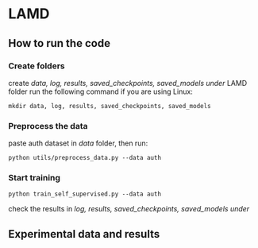 # LAMD
## How to run the code
### Create folders
create *data, log, results, saved_checkpoints, saved_models under* LAMD folder
run the following command if you are using Linux:

    mkdir data, log, results, saved_checkpoints, saved_models

### Preprocess the data
paste auth dataset in *data* folder, then run:

    python utils/preprocess_data.py --data auth

### Start training

    python train_self_supervised.py --data auth

check the results in *log, results, saved_checkpoints, saved_models under* 

## Experimental data and results

